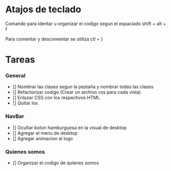 # Atajos de teclado

Comando para identar u organizar el codigo segun el espaciado shift + alt + f

Para comentar y descomentar se utiliza ctl + }

# Tareas

### General

- [] Nombrar las clases segun la pestaña y nombrar todas las clases
- [] Refactorizar codigo (Crear un archivo css para cada vista)
- [] Enlazar CSS con los respectivos HTML
- [] Quitar los <BR>

### NavBar

- [] Ocultar boton hamburguesa en la visual de desktop
- [] Agregar el menu de desktop
- [] Agregar animacion al logo

### Quienes somos
- [] Organizar el codigo de quienes somos

 